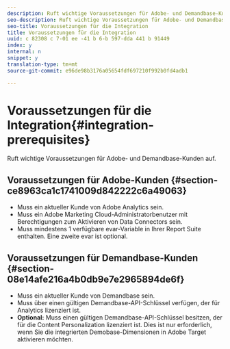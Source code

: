 ```yaml
---
description: Ruft wichtige Voraussetzungen für Adobe- und Demandbase-Kunden auf.
seo-description: Ruft wichtige Voraussetzungen für Adobe- und Demandbase-Kunden auf.
seo-title: Voraussetzungen für die Integration
title: Voraussetzungen für die Integration
uuid: c 82308 c 7-01 ee -41 b 6-b 597-dda 441 b 91449
index: y
internal: n
snippet: y
translation-type: tm+mt
source-git-commit: e96de98b3176a05654fdf697210f992b0fd4adb1

---
```



# Voraussetzungen für die Integration{#integration-prerequisites}

Ruft wichtige Voraussetzungen für Adobe- und Demandbase-Kunden auf.

## Voraussetzungen für Adobe-Kunden {#section-ce8963ca1c1741009d842222c6a49063}

* Muss ein aktueller Kunde von Adobe Analytics sein.
* Muss ein Adobe Marketing Cloud-Administratorbenutzer mit Berechtigungen zum Aktivieren von Data Connectors sein.
* Muss mindestens 1 verfügbare evar-Variable in Ihrer Report Suite enthalten. Eine zweite evar ist optional.

## Voraussetzungen für Demandbase-Kunden {#section-08e14afe216a4b0db9e7e2965894de6f}

* Muss ein aktueller Kunde von Demandbase sein.
* Muss über einen gültigen Demandbase-API-Schlüssel verfügen, der für Analytics lizenziert ist.
* **Optional:** Muss einen gültigen Demandbase-API-Schlüssel besitzen, der für die Content Personalization lizenziert ist. Dies ist nur erforderlich, wenn Sie die integrierten Demobase-Dimensionen in Adobe Target aktivieren möchten.

